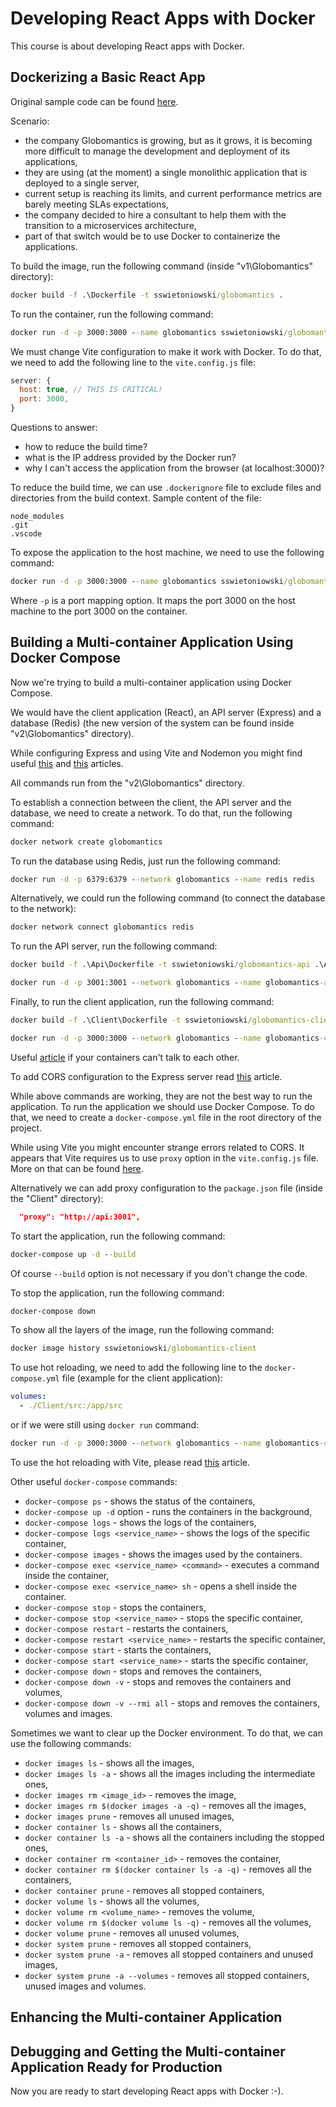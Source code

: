 # Developing React Apps with Docker

This course is about developing React apps with Docker.

## Dockerizing a Basic React App

Original sample code can be found [here](https://github.com/saravanan75/docker_react).

Scenario:

- the company Globomantics is growing, but as it grows, it is becoming more difficult to manage the development and deployment of its applications,
- they are using (at the moment) a single monolithic application that is deployed to a single server,
- current setup is reaching its limits, and current performance metrics are barely meeting SLAs expectations,
- the company decided to hire a consultant to help them with the transition to a microservices architecture,
- part of that switch would be to use Docker to containerize the applications.

To build the image, run the following command (inside "v1\Globomantics" directory):

```cmd
docker build -f .\Dockerfile -t sswietoniowski/globomantics .
```

To run the container, run the following command:

```cmd
docker run -d -p 3000:3000 --name globomantics sswietoniowski/globomantics
```

We must change Vite configuration to make it work with Docker. To do that, we need to add the following line to the `vite.config.js` file:

```javascript
server: {
  host: true, // THIS IS CRITICAL!
  port: 3000,
}
```

Questions to answer:

- how to reduce the build time?
- what is the IP address provided by the Docker run?
- why I can't access the application from the browser (at localhost:3000)?

To reduce the build time, we can use `.dockerignore` file to exclude files and directories from the build context. Sample content of the file:

```text
node_modules
.git
.vscode
```

To expose the application to the host machine, we need to use the following command:

```cmd
docker run -d -p 3000:3000 --name globomantics sswietoniowski/globomantics
```

Where `-p` is a port mapping option. It maps the port 3000 on the host machine to the port 3000 on the container.

## Building a Multi-container Application Using Docker Compose

Now we're trying to build a multi-container application using Docker Compose.

We would have the client application (React), an API server (Express) and a database (Redis) (the new version of the system can be found inside "v2\Globomantics" directory).

While configuring Express and using Vite and Nodemon you might find useful [this](https://dev.to/kevinqtogitty/how-to-set-up-an-express-server-with-typescript-and-es6-import-statements-using-vite-9l6) and [this](https://blog.logrocket.com/configuring-nodemon-with-typescript/) articles.

All commands run from the "v2\Globomantics" directory.

To establish a connection between the client, the API server and the database, we need to create a network. To do that, run the following command:

```cmd
docker network create globomantics
```

To run the database using Redis, just run the following command:

```cmd
docker run -d -p 6379:6379 --network globomantics --name redis redis
```

Alternatively, we could run the following command (to connect the database to the network):

```cmd
docker network connect globomantics redis
```

To run the API server, run the following command:

```cmd
docker build -f .\Api\Dockerfile -t sswietoniowski/globomantics-api .\Api
```

```cmd
docker run -d -p 3001:3001 --network globomantics --name globomantics-api sswietoniowski/globomantics-api
```

Finally, to run the client application, run the following command:

```cmd
docker build -f .\Client\Dockerfile -t sswietoniowski/globomantics-client .\Client
```

```cmd
docker run -d -p 3000:3000 --network globomantics --name globomantics-client sswietoniowski/globomantics-client
```

Useful [article](https://maximorlov.com/4-reasons-why-your-docker-containers-cant-talk-to-each-other/) if your containers can't talk to each other.

To add CORS configuration to the Express server read [this](https://www.section.io/engineering-education/how-to-use-cors-in-nodejs-with-express/) article.

While above commands are working, they are not the best way to run the application. To run the application we
should use Docker Compose. To do that, we need to create a `docker-compose.yml` file in the root directory of the project.

While using Vite you might encounter strange errors related to CORS. It appears that Vite requires us to
use `proxy` option in the `vite.config.js` file. More on that can be found [here](https://rubenr.dev/cors-vite-vue/).

Alternatively we can add proxy configuration to the `package.json` file (inside the "Client" directory):

```json
  "proxy": "http://api:3001",
```

To start the application, run the following command:

```cmd
docker-compose up -d --build
```

Of course `--build` option is not necessary if you don't change the code.

To stop the application, run the following command:

```cmd
docker-compose down
```

To show all the layers of the image, run the following command:

```cmd
docker image history sswietoniowski/globomantics-client
```

To use hot reloading, we need to add the following line to the `docker-compose.yml` file (example for the client application):

```yaml
volumes:
  - ./Client/src:/app/src
```

or if we were still using `docker run` command:

```cmd
docker run -d -p 3000:3000 --network globomantics --name globomantics-client -v ${PWD}/Client/src:/app/src sswietoniowski/globomantics-client
```

To use the hot reloading with Vite, please read [this](https://patrickdesjardins.com/blog/docker-vitejs-hot-reload) article.

Other useful `docker-compose` commands:

- `docker-compose ps` - shows the status of the containers,
- `docker-compose up -d` option - runs the containers in the background,
- `docker-compose logs` - shows the logs of the containers,
- `docker-compose logs <service_name>` - shows the logs of the specific container,
- `docker-compose images` - shows the images used by the containers.
- `docker-compose exec <service_name> <command>` - executes a command inside the container,
- `docker-compose exec <service_name> sh` - opens a shell inside the container.
- `docker-compose stop` - stops the containers,
- `docker-compose stop <service_name>` - stops the specific container,
- `docker-compose restart` - restarts the containers,
- `docker-compose restart <service_name>` - restarts the specific container,
- `docker-compose start` - starts the containers,
- `docker-compose start <service_name>` - starts the specific container,
- `docker-compose down` - stops and removes the containers,
- `docker-compose down -v` - stops and removes the containers and volumes,
- `docker-compose down -v --rmi all` - stops and removes the containers, volumes and images.

Sometimes we want to clear up the Docker environment. To do that, we can use the following commands:

- `docker images ls` - shows all the images,
- `docker images ls -a` - shows all the images including the intermediate ones,
- `docker images rm <image_id>` - removes the image,
- `docker images rm $(docker images -a -q)` - removes all the images,
- `docker images prune` - removes all unused images,
- `docker container ls` - shows all the containers,
- `docker container ls -a` - shows all the containers including the stopped ones,
- `docker container rm <container_id>` - removes the container,
- `docker container rm $(docker container ls -a -q)` - removes all the containers,
- `docker container prune` - removes all stopped containers,
- `docker volume ls` - shows all the volumes,
- `docker volume rm <volume_name>` - removes the volume,
- `docker volume rm $(docker volume ls -q)` - removes all the volumes,
- `docker volume prune` - removes all unused volumes,
- `docker system prune` - removes all stopped containers,
- `docker system prune -a` - removes all stopped containers and unused images,
- `docker system prune -a --volumes` - removes all stopped containers, unused images and volumes.

## Enhancing the Multi-container Application

## Debugging and Getting the Multi-container Application Ready for Production

Now you are ready to start developing React apps with Docker :-).

